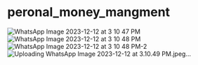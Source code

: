 # peronal_money_mangment
![WhatsApp Image 2023-12-12 at 3 10 47 PM](https://github.com/arjun2020-py/Personal_Money_Management_App/assets/69357545/bf0d8065-f716-4419-bfee-2c1292663a47)
![WhatsApp Image 2023-12-12 at 3 10 48 PM](https://github.com/arjun2020-py/Personal_Money_Management_App/assets/69357545/500b1213-f933-4614-89f5-476e3e738f86)
![WhatsApp Image 2023-12-12 at 3 10 48 PM-2](https://github.com/arjun2020-py/Personal_Money_Management_App/assets/69357545/a32606c5-de02-41df-b540-f1c3d9921cab)
![Uploading WhatsApp Image 2023-12-12 at 3.10.49 PM.jpeg…]()

